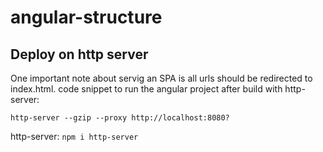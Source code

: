 # angular-structure

## Deploy on http server
One important note about servig an SPA is all urls should be redirected to index.html.
code snippet to run the angular project after build with http-server:
```shell
http-server --gzip --proxy http://localhost:8080?
```

http-server: 
```npm i http-server```